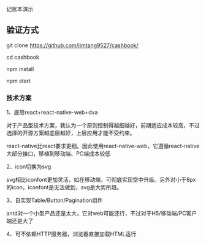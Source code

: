 记账本演示

## 验证方式

git clone https://github.com/jimtang9527/cashbook/

cd cashbook

npm install

npm start

### 技术方案

1、底层react+react-native-web+dva

对于产品型技术方案，我认为一个原则控制得越细越好，前期适应成本较高，不过选择的开源方案越底层越好，上层应用才能不受约束。

react-native比react要求更细。因此使用react-native-web，它遵循react-native大部分接口，移植到移动端、PC端成本较低

2、icon切换为svg

svg相比iconfont更加灵活，如在移动端，可彻底实现空中升级。另外对小于8px的icon，iconfont是无法做到，svg是大势所趋。

3、自实现Table/Button/Pagination组件

antd对一个小型产品还是太大，它对web可能还行，不过对于H5/移动端/PC客户端还是大了

4、可不依赖HTTP服务器，浏览器直接加载HTML运行